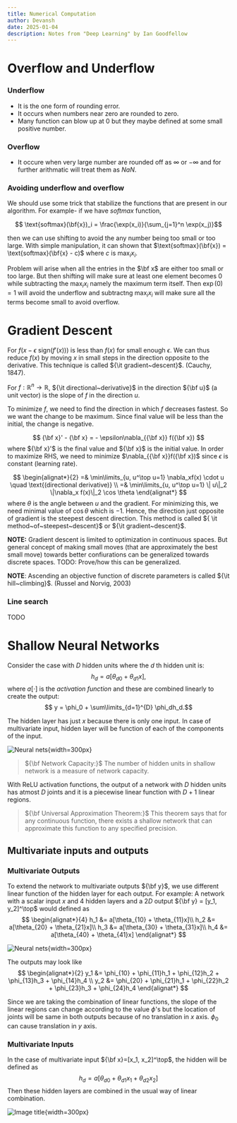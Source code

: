 ```yaml
---
title: Numerical Computation
author: Devansh
date: 2025-01-04
description: Notes from "Deep Learning" by Ian Goodfellow
---
```


# Overflow and Underflow

### Underflow
- It is the one form of rounding error.
- It occurs when numbers near zero are rounded to zero. 
- Many function can blow up at $0$ but they maybe defined at some small positive number.

### Overflow
- It occure when very large number are rounded off as $\infty$ or $-\infty$ and for further arithmatic will treat them as $NaN$.

### Avoiding underflow and overflow
We should use some trick that stabilize the functions that are present in our algorithm. For example- if we have $softmax$ function, 

$$ \text{softmax}(\bf{x})_i = \frac{\exp(x_i)}{\sum_{j=1}^n \exp(x_j)}$$

then we can use shifting to avoid the any number being too small or too large. With simple manipulation, it can shown that $\text{softmax}(\bf{x}) = \text{softmax}(\bf{x} - c)$ where $c$ is $\max_i x_i$.

Problem will arise when all the entries in the $\bf x$ are either too small or too large. But then shifting will make sure at least one element becomes $0$ while subtracting the $\max_ix_i$ namely the maximum term itself. Then $\exp{(0)} = 1$ will avoid the underflow and subtractng $\max_ix_i$ will make sure all the terms become small to avoid overflow.

# Gradient Descent
For $f(x - \epsilon \text{ sign}(f'(x)))$ is less than $f(x)$ for small enough $\epsilon$. We can thus reduce $f(x)$ by moving $x$ in small steps in the direction opposite to the derivative. This technique is called ${\it gradient~descent}$. (Cauchy, 1847).

For $f: {\mathbb R}^n \to {\mathbb R}$, ${\it directional~derivative}$ in the direction ${\bf u}$ (a unit vector) is the slope of $f$ in the direction $u$.

To minimize $f$, we need to find the direction in which $f$ decreases fastest. So we want the change to be maximum. Since final value will be less than the initial, the change is negative.

$$ {\bf x}' - {\bf x} = - \epsilon\nabla_{{\bf x}} f({\bf x}) $$
where ${\bf x}'$ is the final value and ${\bf x}$ is the initial value. In order to maximize RHS, we need to minimize $\nabla_{{\bf x}}f({\bf x})$ since $\epsilon$ is constant (learning rate).

$$
\begin{alignat*}{2}
    =& \min\limits_{u, u^\top u=1} \nabla_xf(x) \cdot u \quad \text{(directional derivative)} \\
    =& \min\limits_{u, u^\top u=1} \| u\|_2 \|\nabla_x f(x)\|_2 \cos \theta
\end{alignat*}
$$
where $\theta$ is the angle between $u$ and the gradient. For minimizing this, we need minimal value of $\cos\theta$ which is $-1$. Hence, the direction just opposite of gradient is the steepest descent direction. This method is called ${ \it method~of~steepest~descent}$ or ${\it gradient~descent}$.

**NOTE:** Gradient descent is limited to optimization in continuous spaces. But general concept of making small moves (that are approximately the best small move) towards better confiurations can be generalized towards discrete spaces. TODO: Prove/how this can be generalized.

**NOTE**: Ascending an objective function of discrete parameters is called ${\it hill~climbing}$. (Russel and Norvig, 2003)

### Line search
TODO

# Shallow Neural Networks

Consider the case with $D$ hidden units where the $d$ th hidden unit is:
$$ h_d = a[\theta_{d0} + \theta_{d1}x],$$
where $a[\cdot]$ is the *activation function* and these are combined linearly to create the output:
$$ y = \phi_0 + \sum\limits_{d=1}^{D} \phi_dh_d.$$

The hidden layer has just $x$ because there is only one input. In case of multivariate input, hidden layer will be function of each of the components of the input.

![Neural nets](/home/devansh/Documents/my_website/docs/assets/dl/neural_net.png){width=300px}

> ${\bf Network Capacity:}$ The number of hidden units in shallow network is a measure of network capacity.  

With ReLU activation functions, the output of a network with $D$ hidden units has atmost $D$ joints and it is a piecewise linear function with $D+1$ linear regions.  

> ${\bf Universal Approximation Theorem:}$ This theorem says that for any continuous function, there exists a shallow network that can approximate this function to any specified precision.

## Multivariate inputs and outputs

### Multivariate Outputs

To extend the network to multivariate outputs ${\bf y}$, we use different linear function of the hidden layer for each output. For example: A network with a scalar input $x$ and $4$ hidden layers and a $2D$ output ${\bf y} = [y_1, y_2]^\top$ would defined as
$$
\begin{alignat*}{4}
    h_1 &= a[\theta_{10} + \theta_{11}x]\\
    h_2 &= a[\theta_{20} + \theta_{21}x]\\
    h_3 &= a[\theta_{30} + \theta_{31}x]\\
    h_4 &= a[\theta_{40} + \theta_{41}x]  
\end{alignat*}
$$

![Neural nets](/home/devansh/Documents/my_website/docs/assets/dl/nn2output.png){width=300px}


The outputs may look like
$$
\begin{alignat*}{2}
    y_1 &= \phi_{10} + \phi_{11}h_1 + \phi_{12}h_2 + \phi_{13}h_3 + \phi_{14}h_4 \\
    y_2 &= \phi_{20} + \phi_{21}h_1 + \phi_{22}h_2 + \phi_{23}h_3 + \phi_{24}h_4 
\end{alignat*}
$$

Since we are taking the combination of linear functions, the slope of the linear regions can change according to the value $\phi$'s but the location of joints will be same in both outputs because of no translation in $x$ axis. $\phi_0$ can cause translation in $y$ axis.

### Multivariate Inputs
In the case of multivariate input ${\bf x}=[x_1, x_2]^\top$, the hidden will be defined as 
$$ h_d = a[\theta_{d0} + \theta_{d1}x_1 + \theta_{d2}x_2]$$
Then these hidden layers are combined in the usual way of linear combination.  
  
![Image title](/home/devansh/Documents/my_website/docs/assets/dl/nn2input.png){width=300px}